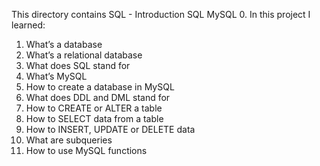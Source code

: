 This directory contains SQL - Introduction
SQL
MySQL
0. In this project I learned:
1. What’s a database
2. What’s a relational database
3. What does SQL stand for
4. What’s MySQL
5. How to create a database in MySQL
6. What does DDL and DML stand for
7. How to CREATE or ALTER a table
8. How to SELECT data from a table
9. How to INSERT, UPDATE or DELETE data
10. What are subqueries
11. How to use MySQL functions
